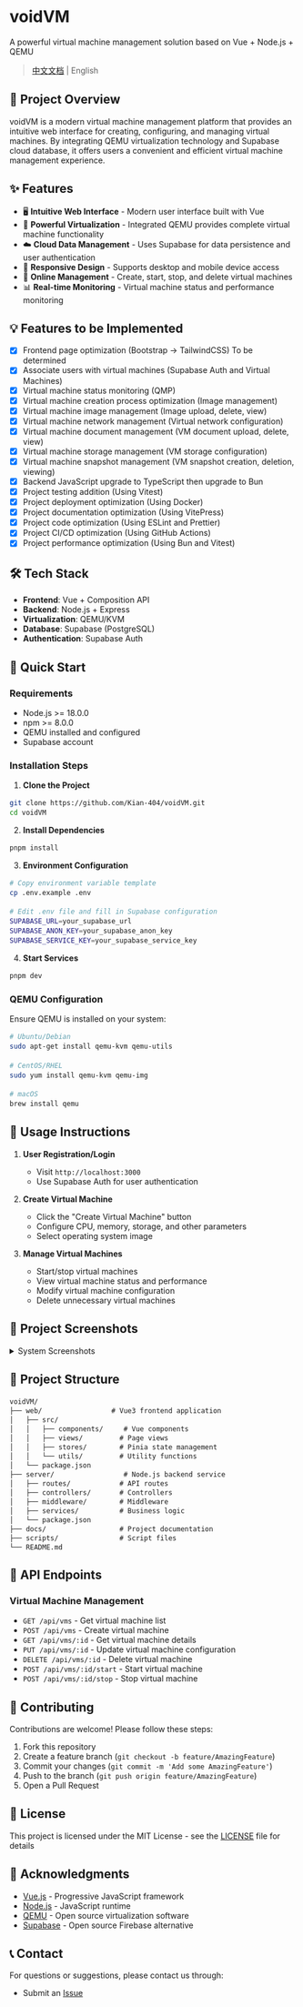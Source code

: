 # voidVM

A powerful virtual machine management solution based on Vue + Node.js + QEMU

> [中文文档](README_ZH.md) | English

## 📖 Project Overview

voidVM is a modern virtual machine management platform that provides an intuitive web interface for creating, configuring, and managing virtual machines. By integrating QEMU virtualization technology and Supabase cloud database, it offers users a convenient and efficient virtual machine management experience.

## ✨ Features

- 🖥️ **Intuitive Web Interface** - Modern user interface built with Vue
- 🚀 **Powerful Virtualization** - Integrated QEMU provides complete virtual machine functionality
- ☁️ **Cloud Data Management** - Uses Supabase for data persistence and user authentication
- 📱 **Responsive Design** - Supports desktop and mobile device access
- 🔧 **Online Management** - Create, start, stop, and delete virtual machines
- 📊 **Real-time Monitoring** - Virtual machine status and performance monitoring

## 💡 Features to be Implemented

- [x] Frontend page optimization (Bootstrap -> TailwindCSS) To be determined
- [x] Associate users with virtual machines (Supabase Auth and Virtual Machines)
- [x] Virtual machine status monitoring (QMP)
- [x] Virtual machine creation process optimization (Image management)
- [x] Virtual machine image management (Image upload, delete, view)
- [x] Virtual machine network management (Virtual network configuration)
- [x] Virtual machine document management (VM document upload, delete, view)
- [x] Virtual machine storage management (VM storage configuration)
- [x] Virtual machine snapshot management (VM snapshot creation, deletion, viewing)
- [x] Backend JavaScript upgrade to TypeScript then upgrade to Bun
- [x] Project testing addition (Using Vitest)
- [x] Project deployment optimization (Using Docker)
- [x] Project documentation optimization (Using VitePress)
- [x] Project code optimization (Using ESLint and Prettier)
- [x] Project CI/CD optimization (Using GitHub Actions)
- [x] Project performance optimization (Using Bun and Vitest)

## 🛠️ Tech Stack

- **Frontend**: Vue + Composition API
- **Backend**: Node.js + Express
- **Virtualization**: QEMU/KVM
- **Database**: Supabase (PostgreSQL)
- **Authentication**: Supabase Auth

## 🚀 Quick Start

### Requirements

- Node.js >= 18.0.0
- npm >= 8.0.0
- QEMU installed and configured
- Supabase account

### Installation Steps

1. **Clone the Project**

```bash
git clone https://github.com/Kian-404/voidVM.git
cd voidVM
```

2. **Install Dependencies**

```bash
pnpm install
```

3. **Environment Configuration**

```bash
# Copy environment variable template
cp .env.example .env

# Edit .env file and fill in Supabase configuration
SUPABASE_URL=your_supabase_url
SUPABASE_ANON_KEY=your_supabase_anon_key
SUPABASE_SERVICE_KEY=your_supabase_service_key
```

4. **Start Services**

```bash
pnpm dev
```

### QEMU Configuration

Ensure QEMU is installed on your system:

```bash
# Ubuntu/Debian
sudo apt-get install qemu-kvm qemu-utils

# CentOS/RHEL
sudo yum install qemu-kvm qemu-img

# macOS
brew install qemu
```

## 📱 Usage Instructions

1. **User Registration/Login**

   - Visit `http://localhost:3000`
   - Use Supabase Auth for user authentication

2. **Create Virtual Machine**

   - Click the "Create Virtual Machine" button
   - Configure CPU, memory, storage, and other parameters
   - Select operating system image

3. **Manage Virtual Machines**
   - Start/stop virtual machines
   - View virtual machine status and performance
   - Modify virtual machine configuration
   - Delete unnecessary virtual machines

## 📝 Project Screenshots

<details>
<summary>System Screenshots</summary>

![QEMU Virtual Machine Management System Screenshot](./docs/public/screenshot/home.png)
![QEMU Virtual Machine Management System Screenshot](./docs/public/screenshot/dashboard.png)
![QEMU Virtual Machine Management System Screenshot](./docs/public/screenshot/vmscenter.png)
![QEMU Virtual Machine Management System Screenshot](./docs/public/screenshot/images.png)
![QEMU Virtual Machine Management System Screenshot](./docs/public/screenshot/network.png)
![QEMU Virtual Machine Management System Screenshot](./docs/public/screenshot/docview.png)

</details>

## 📁 Project Structure

```
voidVM/
├── web/                 # Vue3 frontend application
│   ├── src/
│   │   ├── components/     # Vue components
│   │   ├── views/         # Page views
│   │   ├── stores/        # Pinia state management
│   │   └── utils/         # Utility functions
│   └── package.json
├── server/                 # Node.js backend service
│   ├── routes/            # API routes
│   ├── controllers/       # Controllers
│   ├── middleware/        # Middleware
│   ├── services/          # Business logic
│   └── package.json
├── docs/                  # Project documentation
├── scripts/               # Script files
└── README.md
```

## 🔧 API Endpoints

### Virtual Machine Management

- `GET /api/vms` - Get virtual machine list
- `POST /api/vms` - Create virtual machine
- `GET /api/vms/:id` - Get virtual machine details
- `PUT /api/vms/:id` - Update virtual machine configuration
- `DELETE /api/vms/:id` - Delete virtual machine
- `POST /api/vms/:id/start` - Start virtual machine
- `POST /api/vms/:id/stop` - Stop virtual machine

## 🤝 Contributing

Contributions are welcome! Please follow these steps:

1. Fork this repository
2. Create a feature branch (`git checkout -b feature/AmazingFeature`)
3. Commit your changes (`git commit -m 'Add some AmazingFeature'`)
4. Push to the branch (`git push origin feature/AmazingFeature`)
5. Open a Pull Request

## 📄 License

This project is licensed under the MIT License - see the [LICENSE](LICENSE) file for details

## 🙏 Acknowledgments

- [Vue.js](https://vuejs.org/) - Progressive JavaScript framework
- [Node.js](https://nodejs.org/) - JavaScript runtime
- [QEMU](https://www.qemu.org/) - Open source virtualization software
- [Supabase](https://supabase.com/) - Open source Firebase alternative

## 📞 Contact

For questions or suggestions, please contact us through:

- Submit an [Issue](https://github.com/Kian-404/voidVM/issues)

